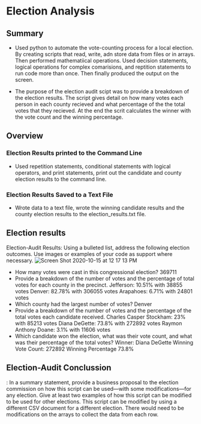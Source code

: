 # Election Analysis

## Summary

- Used python to automate the vote-counting process for a local election. By creating scripts that read, write, adn store data from files or in arrays. Then performed mathematiical operations. Used decision statements, logical operations for complex comarisions, and reptition statements to run code more than once. Then finally produced the output on the screen. 

- The purpose of the election audit scipt was to provide a breakdown of the election results. The script gives detail on how many votes each person in each county recieved and what percentage of the the total votes that they recieved. At the end the scrit calculates the winner with the vote count and the winning percentage. 

## Overview 

### Election Results printed to the Command Line 

- Used repetition statements, conditional statements with logical operators, and print statements, print out the candidate and county election results to the command line.

### Election Results Saved to a Text File 

- Wrote data to a text file, wrote the winning candidate results and the county election results to the election_results.txt file.

## Election results 

Election-Audit Results: Using a bulleted list, address the following election outcomes. Use images or examples of your code as support where necessary.
![Screen Shot 2020-10-15 at 12 17 13 PM](https://user-images.githubusercontent.com/16258584/96196876-22a70380-0f16-11eb-9c22-2b01f0271123.png)

  - How many votes were cast in this congressional election? 
  369711
  - Provide a breakdown of the number of votes and the percentage of total votes for each county in the precinct.
  Jefferson: 10.51% with 38855 votes
  Denver: 82.78% with 306055 votes
  Arapahoes: 6.71% with 24801 votes
  - Which county had the largest number of votes?
  Denver
  - Provide a breakdown of the number of votes and the percentage of the total votes each candidate received.
  Charles Casper Stockham: 23% with 85213 votes
  Diana DeGette: 73.8% with 272892 votes 
  Raymon Anthony Doane: 3.1% with 11606 votes
  -   Which candidate won the election, what was their vote count, and what was their percentage of the total votes?
  Winner: Diana DeGette
  Winning Vote Count: 272892
  Winning Percentage 73.8%
  
## Election-Audit Conclussion 
: In a summary statement, provide a business proposal to the election commission on how this script can be used—with some modifications—for any election. Give at least two examples of how this script can be modified to be used for other elections.
This script can be modified by using a different CSV document for a different election. There would need to be modifications on the arrays to collect the data from each row. 
